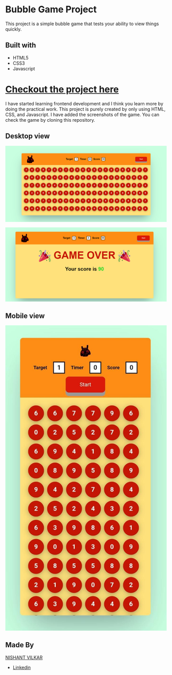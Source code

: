 # Bubble Game Project
This project is a simple bubble game that tests your ability to view things quickly.

## Built with
- HTML5
- CSS3
- Javascript

# [Checkout the project here](https://almightynv.github.io/BubbleGame/)

I have started learning frontend development and I think you learn more by doing the practical work.
This project is purely created by only using HTML, CSS, and Javascript.
I have added the screenshots of the game. You can check the game by cloning this repository.

## Desktop view

![ScreenShot](Screenshots/BubbleGame.PNG)

![ScreenShot](Screenshots/ScoreCard.PNG)

## Mobile view

![Screenshot](Screenshots/MobileView.jpeg)

## Made By
[NISHANT VILKAR](https://github.com/almightynv)
- [Linkedin](https://www.linkedin.com/in/nishantvilkar076/)
